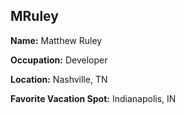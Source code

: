 ## MRuley ##

**Name:** Matthew Ruley

**Occupation:** Developer

**Location:** Nashville, TN

**Favorite Vacation Spot:** Indianapolis, IN
